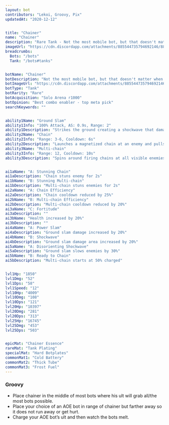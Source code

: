 ```yaml
---
layout: bot
contributors: "Lekoi, Groovy, Pix"
updatedAt: "2020-12-12"


title: "Chainer"
name: "Chainer"
description: "Rare Tank - Not the most mobile bot, but that doesn't matter when it can bring the fight to itself."
imageUrl: "https://cdn.discordapp.com/attachments/885544735794692146/885545888360054794/chainer.png"
breadcrumbs:
  Bots: "/bots"
  Tank: "/bots#tanks"


botName: "Chainer"
botDescription: "Not the most mobile bot, but that doesn't matter when it can bring the fight to itself."
botImageUrl: "https://cdn.discordapp.com/attachments/885544735794692146/885545888360054794/chainer.png"
botType: "Tank"
botRarity: "Rare"
botAcquisition: "Solo Arena r1000"
botOpinion: "Best combo enabler - top meta pick"
searchKeywords: ""


ability1Name: "Ground Slam"
ability1Info: "100% Attack, AS: 0.9s, Range: 2"
ability1Description: "Strikes the ground creating a shockwave that damages nearby enemies"
ability2Name: "Chain"
ability2Info: "Range: 3-6, Cooldown: 6s"
ability2Description: "Launches a magnetized chain at an enemy and pulls them towards the Chainer"
ability3Name: "Multi-chain"
ability3Info: "Range: 12, Cooldown: 10s"
ability3Description: "Spins around firing chains at all visible enemies then pulls them all in together"


ai1aName: "A: Stunning Chain"
ai1aDescription: "Chain stuns enemy for 2s"
ai1bName: "B: Stunning Multi-chain"
ai1bDescription: "Multi-chain stuns enemies for 2s"
ai2aName: "A: Chain Efficiency"
ai2aDescription: "Chain cooldown reduced by 25%"
ai2bName: "B: Multi-chain Efficiency"
ai2bDescription: "Multi-chain cooldown reduced by 20%"
ai3aName: "C: Fortitude"
ai3aDescription: ""
ai3bName: "Health increased by 20%"
ai3bDescription: ""
ai4aName: "A: Power Slam"
ai4aDescription: "Ground slam damage increased by 20%"
ai4bName: "B: Shockwave"
ai4bDescription: "Ground slam damage area increased by 20%"
ai5aName: "A: Disorienting Shockwave"
ai5aDescription: "Ground slam slows enemies by 30%"
ai5bName: "B: Ready to Chain"
ai5bDescription: "Multi-chain starts at 50% charged"


lvl1Hp: "1850"
lvl1Dmg: "52"
lvl1Dps: "58"
lvl1Speed: "12"
lvl10Hp: "4009"
lvl10Dmg: "108"
lvl10Dps: "121"
lvl20Hp: "10397"
lvl20Dmg: "281"
lvl20Dps: "313"
lvl25Hp: "16745"
lvl25Dmg: "453"
lvl25Dps: "503"


epicMat: "Chainer Essence"
rareMat: "Tank Plating"
specialMat: "Hard Botplates"
commonMat1: "Cold Battery"
commonMat2: "Thick Tube"
commonMat3: "Frost Fuel"
---
```

### Groovy

- Place chainer in the middle of most bots where his ult will grab all/the most bots possible. 
- Place your choice of an AOE bot in range of chainer but farther away so it does not run away or get hurt. 
- Charge your AOE bot’s ult and then watch the bots melt.
